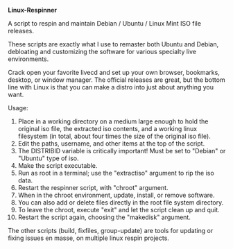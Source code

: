 **Linux-Respinner**

A script to respin and maintain Debian / Ubuntu / Linux Mint ISO file releases.

These scripts are exactly what I use to remaster both Ubuntu and Debian, debloating and customizing the software for various specialty live environments.

Crack open your favorite livecd and set up your own browser, bookmarks, desktop, or window manager. The official releases are great, but the bottom line with Linux is that you can make a distro into just about anything you want.

Usage:

1) Place in a working directory on a medium large enough to hold the original iso file, the extracted iso contents, and a working linux filesystem (in total, about four times the size of the original iso file).
2) Edit the paths, username, and other items at the top of the script.
3) The DISTRIBID variable is critically important! Must be set to "Debian" or "Ubuntu" type of iso.
4) Make the script executable.
5) Run as root in a terminal; use the "extractiso" argument to rip the iso data.
6) Restart the respinner script, with "chroot" argument.
7) When in the chroot environment, update, install, or remove software.
8) You can also add or delete files directly in the root file system directory.
9) To leave the chroot, execute "exit" and let the script clean up and quit.
10) Restart the script again, choosing the "makedisk" argument.

The other scripts (build, fixfiles, group-update) are tools for updating or fixing issues en masse, on multiple linux respin projects.

